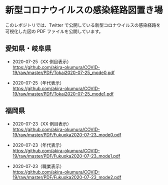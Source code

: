 # 新型コロナウイルスの感染経路図置き場

このレポジトリでは、Twitter で公開している新型コロナウイルスの感染経路を可視化した図の PDF ファイルを公開しています。

## 愛知県・岐阜県

- 2020-07-25（XX 例目表示）\
https://github.com/akira-okumura/COVID-19/raw/master/PDF/Tokai2020-07-25_mode0.pdf

- 2020-07-25（年代表示）\
https://github.com/akira-okumura/COVID-19/raw/master/PDF/Tokai2020-07-25_mode1.pdf

## 福岡県

- 2020-07-23（XX 例目表示）\
https://github.com/akira-okumura/COVID-19/raw/master/PDF/Fukuoka2020-07-23_mode0.pdf

- 2020-07-23（年代表示）\
https://github.com/akira-okumura/COVID-19/raw/master/PDF/Fukuoka2020-07-23_mode1.pdf

- 2020-07-23（職業表示）\
https://github.com/akira-okumura/COVID-19/raw/master/PDF/Fukuoka2020-07-23_mode2.pdf
